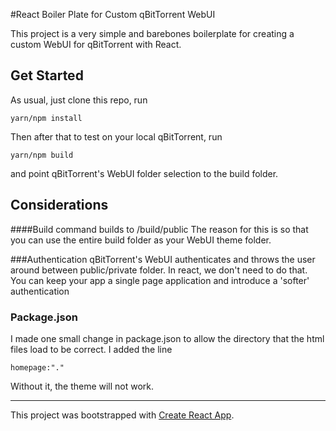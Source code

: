 #React Boiler Plate for Custom qBitTorrent WebUI

This project is a very simple and barebones boilerplate for creating a custom WebUI for qBitTorrent with React.

## Get Started
As usual, just clone this repo, run 

`yarn/npm install`
 
 Then after that to test on your local qBitTorrent, run
 
 `yarn/npm build`
 
 and point qBitTorrent's WebUI folder selection to the build folder.
 

## Considerations

####Build command builds to /build/public
The reason for this is so that you can use the entire build folder as your WebUI theme folder. 

###Authentication
qBitTorrent's WebUI authenticates and throws the user around between public/private folder. In react, we don't need to do that. You can keep your app a single page application and introduce a 'softer' authentication

### Package.json
I made one small change in package.json to allow the directory that the html files load to be correct. I added the line 

`
homepage:"."
`

Without it, the theme will not work.

---
This project was bootstrapped with [Create React App](https://github.com/facebook/create-react-app).
